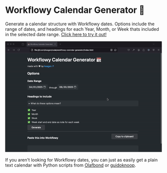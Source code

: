 # Workflowy Calendar Generator 📆

Generate a calendar structure with Workflowy dates. Options include the range of dates, and headings for each Year, Month, or Week thats included in the selected date range. [Click here to try it out!](https://www.workflowy-calendar-generator.com/)

![](./media/wf-calendar-demo.gif)

If you aren't looking for Workflowy dates, you can just as easily get a plain text calendar with Python scripts from [Olafbond](https://github.com/olafbond/WorkFlowy-calendar-script/tree/main) or [guidoknoop](https://github.com/guidoknoop/workflowy-calendar-generator).
